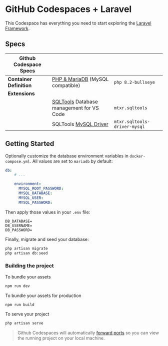 # GitHub Codespaces + Laravel

This Codespace has everything you need to start exploring the [Laravel Framework](https://laravel.com/).

## Specs

| Github Codespace Specs|||
| - | - | - |
| **Container Definition** | [PHP & MariaDB](https://github.com/microsoft/vscode-dev-containers/tree/main/containers/php-mariadb) (MySQL compatible) | `php 8.2-bullseye` |
| **Extensions** |||
|| [SQLTools](https://vscode-sqltools.mteixeira.dev/en/home/) Database management for VS Code | `mtxr.sqltools` |
| | SQLTools [MySQL Driver](https://vscode-sqltools.mteixeira.dev/en/drivers/my-sql/) | `mtxr.sqltools-driver-mysql` |

## Getting Started

Optionally customize the database environment variables in `docker-compose.yml`. All values are set to `mariadb` by default:

```yml
db:
    # ...

    environment:
      MYSQL_ROOT_PASSWORD:
      MYSQL_DATABASE:
      MYSQL_USER:
      MYSQL_PASSWORD:
```

Then apply those values in your `.env` file:

```env
DB_DATABASE=
DB_USERNAME=
DB_PASSWORD=
```

Finally, migrate and seed your database:

```sh
php artisan migrate
php artisan db:seed
```

### Building the project

To bundle your assets

```sh
npm run dev
```

To bundle your assets for production

```sh
npm run build
```

To serve your project

```sh
php artisan serve
```
> Github Codespaces will automatically [forward ports](https://docs.github.com/en/codespaces/developing-in-codespaces/forwarding-ports-in-your-codespace) so you can view the running project on your local machine.
